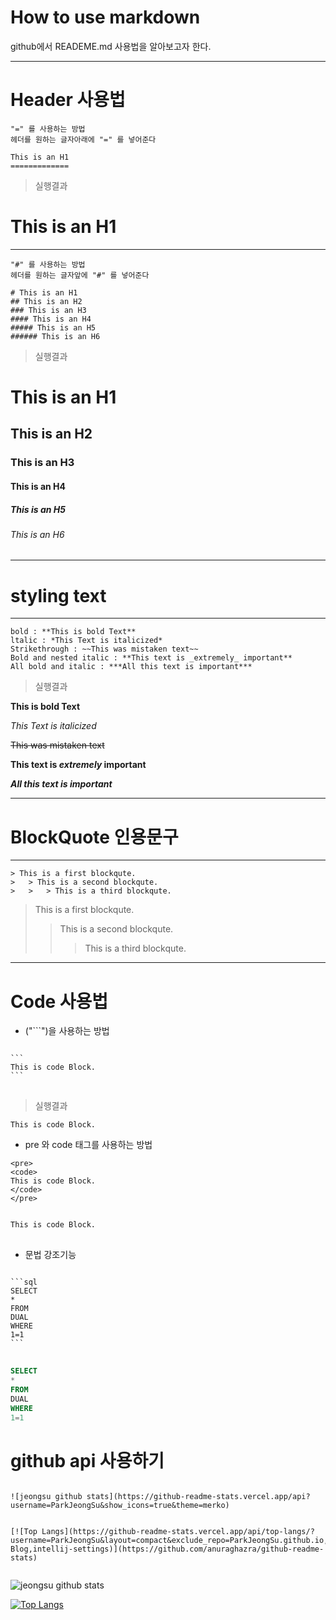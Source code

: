 # How to use markdown

github에서 READEME.md 사용법을 알아보고자 한다.

------------------
# Header 사용법

```
"=" 를 사용하는 방법
헤더를 원하는 글자아래에 "=" 를 넣어준다

This is an H1
=============
```

> 실행결과

This is an H1
========

------------------

```
"#" 를 사용하는 방법
헤더를 원하는 글자앞에 "#" 를 넣어준다

# This is an H1
## This is an H2
### This is an H3
#### This is an H4
##### This is an H5
###### This is an H6
```

> 실행결과

# This is an H1
## This is an H2
### This is an H3
#### This is an H4
##### This is an H5
###### This is an H6

------------------

# styling text

------------------

```
bold : **This is bold Text**
ltalic : *This Text is italicized*
Strikethrough : ~~This was mistaken text~~
Bold and nested italic : **This text is _extremely_ important**
All bold and italic : ***All this text is important***
```
> 실행결과

**This is bold Text**

*This Text is italicized*

~~This was mistaken text~~

**This text is _extremely_ important**

***All this text is important***

------------------

# BlockQuote 인용문구

------------------
```
> This is a first blockqute.
>	> This is a second blockqute.
>	>	> This is a third blockqute.
```

> This is a first blockqute.
>	> This is a second blockqute.
>	>	> This is a third blockqute.

------------------

# Code 사용법

* ("```")을 사용하는 방법

<pre>
<code>
```
This is code Block.
```
</code>
</pre>

> 실행결과

```
This is code Block.
```

* pre 와 code 태그를 사용하는 방법
```
<pre>
<code>
This is code Block.
</code>
</pre>
```

<pre>
<code>
This is code Block.
</code>
</pre>

* 문법 강조기능
<pre>
<code>
```sql
SELECT
*
FROM
DUAL
WHERE
1=1
```
</code>
</pre>

```sql
SELECT
*
FROM
DUAL
WHERE
1=1
```

# github api 사용하기

```

![jeongsu github stats](https://github-readme-stats.vercel.app/api?username=ParkJeongSu&show_icons=true&theme=merko)


[![Top Langs](https://github-readme-stats.vercel.app/api/top-langs/?username=ParkJeongSu&layout=compact&exclude_repo=ParkJeongSu.github.io,Yun-Blog,intellij-settings)](https://github.com/anuraghazra/github-readme-stats)


```

![jeongsu github stats](https://github-readme-stats.vercel.app/api?username=ParkJeongSu&show_icons=true&theme=merko)

[![Top Langs](https://github-readme-stats.vercel.app/api/top-langs/?username=ParkJeongSu&layout=compact&exclude_repo=ParkJeongSu.github.io,Yun-Blog,intellij-settings)](https://github.com/anuraghazra/github-readme-stats)